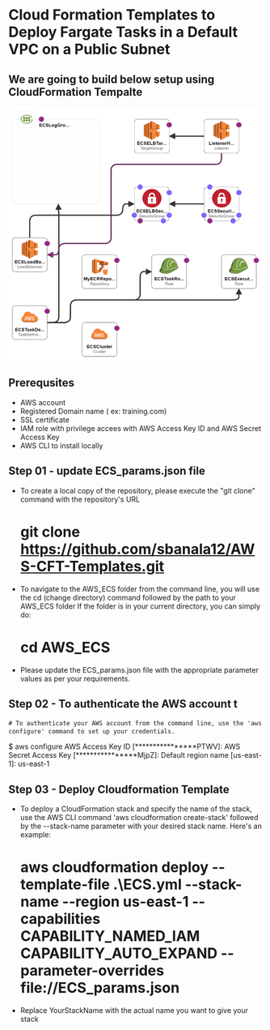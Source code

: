 # Cloud Formation Templates to Deploy Fargate Tasks in a Default VPC on a Public Subnet 

## We are going to build below setup using CloudFormation Tempalte 

<img src="https://github.com/sbanala12/AWS-CFT-Templates/blob/sbanala12-ECS/misc_files/Ecs_setup.png" width="1200" height="500">

## Prerequsites

 - AWS account  
 - Registered Domain name  ( ex: training.com) 
 - SSL certificate 
 - IAM role with privilege accees with AWS Access Key ID and AWS Secret Access Key 
 - AWS CLI to install locally 


## Step 01 - update ECS_params.json file 

  - To create a local copy of the repository, please execute the "git clone" command with the repository's URL
      # git clone  https://github.com/sbanala12/AWS-CFT-Templates.git
  - To navigate to the AWS_ECS folder from the command line, you will use the cd (change directory) 
    command followed by the path to your AWS_ECS folder If the folder is in your current directory, you can simply do: 
      # cd AWS_ECS
  - Please update the ECS_params.json file with the appropriate parameter values as per your requirements. 

## Step 02 - To authenticate the AWS account t

    # To authenticate your AWS account from the command line, use the 'aws configure' command to set up your credentials.

  $ aws configure 
  AWS Access Key ID [****************PTWV]: 
  AWS Secret Access Key [****************MjpZ]:
  Default region name [us-east-1]: us-east-1  
  
## Step 03 - Deploy Cloudformation Template 

- To deploy a CloudFormation stack and specify the name of the stack, use the AWS CLI command 
      'aws cloudformation create-stack' followed by the --stack-name parameter with your desired stack name. Here's an example:

   # aws cloudformation deploy --template-file .\ECS.yml --stack-name <YourStackName> --region us-east-1 --capabilities CAPABILITY_NAMED_IAM CAPABILITY_AUTO_EXPAND --parameter-overrides file://ECS_params.json

 - Replace YourStackName with the actual name you want to give your stack

  
      
      



